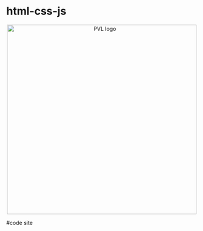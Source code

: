 # html-css-js
<p align="center">
  <img width="500" alt="PVL logo" src="imagines/logo-dark.png">
</p>




#code site 
